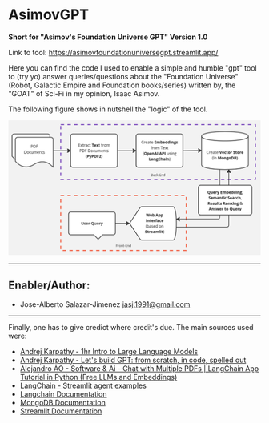 # AsimovGPT

**Short for "Asimov's Foundation Universe GPT" Version 1.0**

Link to tool: https://asimovfoundationuniversegpt.streamlit.app/

Here you can find the code I used to enable a simple and humble "gpt" tool to (try yo) answer queries/questions about the "Foundation Universe" (Robot, Galactic Empire and Foundation books/series) written by, the "GOAT" of Sci-Fi in my opinion, Isaac Asimov.

The following figure shows in nutshell the "logic" of the tool.

![Tool logic](AsimovGPT.jpg)

---

## Enabler/Author:
- Jose-Alberto Salazar-Jimenez <jasj.1991@gmail.com>

---

Finally, one has to give credict where credit's due. The main sources used were:
- [Andrej Karpathy - 1hr Intro to Large Language Models](https://www.youtube.com/watch?v=zjkBMFhNj_g&ab_channel=AndrejKarpathy)
- [Andrej Karpathy - Let's build GPT: from scratch, in code, spelled out](https://www.youtube.com/watch?v=kCc8FmEb1nY&t=35s&ab_channel=AndrejKarpathy)
- [Alejandro AO - Software & Ai - Chat with Multiple PDFs | LangChain App Tutorial in Python (Free LLMs and Embeddings)](https://www.youtube.com/watch?v=dXxQ0LR-3Hg&ab_channel=AlejandroAO-Software%26Ai)
- [LangChain - Streamlit agent examples](https://github.com/langchain-ai/streamlit-agent/tree/main)
- [Langchain Documentation](https://python.langchain.com/docs/get_started/introduction)
- [MongoDB Documentation](https://www.mongodb.com/docs/)
- [Streamlit Documentation](https://docs.streamlit.io/get-started)



